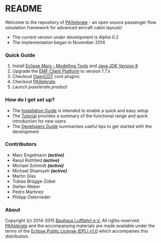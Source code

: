 # README #

Welcome to the repository of [PAXelerate](http://www.paxelerate.com) - an open source passenger flow simulation framework for advanced aircraft cabin layouts! 

* The current version under development is *Alpha 0.2*
* The implementation began in November 2014

### Quick Guide ###
1. Install [Eclipse Mars - Modelling Tools](http://www.eclipse.org/downloads/) and [Java JDK Version 8](http://www.oracle.com/technetwork/java/javase/downloads/index.html)
2. Upgrade the [EMF Client Platform](http://www.eclipse.org/ecp/download.html) to version 1.7.x 
3. Checkout [OpenCDT](http://bitbucket.org/opencdt/opencdt) core plugins
4. Checkout [PAXelerate](http://bitbucket.org/paxelerate/paxelerate) 
5. Launch *paxelerate.product*


### How do I get set up? ###

* The [Installation Guide](http://bitbucket.org/PAXelerate/paxelerate/wiki/installation) is intended to enable a quick and easy setup 
* The [Tutorial](http://bitbucket.org/PAXelerate/paxelerate/wiki/tutorial) provides a summary of the functional range and quick introduction for new users
* The [Developers Guide](http://bitbucket.org/PAXelerate/paxelerate/wiki/developer) summarises useful tips to get started with the development

### Contributors ###

* Marc Engelmann ***(active)***
* Raoul Rothfeld ***(active)***
* Michael Schmidt ***(active)***
* Michael Shamiyeh ***(active)***
* Martin Glas 
* Tobias Brügge-Zobel
* Stefan Weber
* Pedro Martinez
* Philipp Osterrieder

### About ###

Copyright (c) 2014-2015 [Bauhaus Luftfahrt e.V.](http://www.bauhaus-luftfahrt.net/?set_language=en) All rights reserved. [PAXelerate](http://www.paxelerate.com) and the accompanying materials are made available under the terms of the [Eclipse Public License (EPL) v1.0](http://www.eclipse.org/legal/epl-v10.html) which accompanies this distribution.